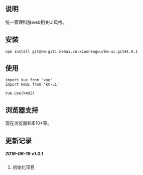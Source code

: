 ## 说明

统一管理科脉web相关UI风格。

## 安装

`npm install git@km-git1.kemai.cn:xiaonengwu/km-ui.git#1.0.1`

## 使用

```
import Vue from 'vue'
import kmUI from 'km-ui'

Vue.use(kmUI)

```

## 浏览器支持

现在浏览器和IE10+等。

## 更新记录

##### 2019-06-19  v1.0.1

1. 初始化项目